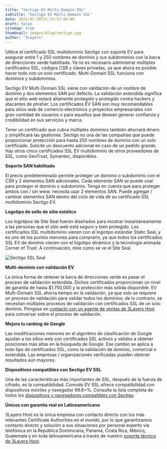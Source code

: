 ```yaml
---
title: "Sectigo EV Multi-Domain SSL"
subtitle: "Sectigo EV Multi-Domain SSL"
date: 2019-07-30T22:33:53-04:00
draft: false
sitemap: true
thumbnail: images/blog/sectigo.jpg
author: "3layers"
---
```


Utilice el certificado SSL multidominio Sectigo con soporte EV para asegurar entre 1 y 250 nombres de dominio y sus subdominios con la barra de direcciones verde habilitada. Ya no es necesario administrar múltiples certificados SSL, códigos CSR y claves privadas, ya que ahora es posible hacer todo con un solo certificado. Multi-Domain SSL funciona con dominios y subdominios.

Sectigo EV Multi-Domain SSL viene con validación de un nombre de dominio y dos elementos SAN por defecto. La validación extendida significa que el sitio web estará altamente protegido y protegido contra hackers y atacantes de phisher. Los certificados EV SAN son muy recomendables para sitios web de comercio electrónico y proyectos empresariales con gran cantidad de usuarios o para aquellos que desean generar confianza y credibilidad en sus servicios y marca.

Tener un certificado que cubra múltiples dominios también ahorrará dinero y simplificará las gestiones. Sectigo es una de las compañías que puede proporcionar protección para hasta 250 nombres de dominio con un solo certificado. Solicite un descuento adicional en caso de un pedido grande. Hay otros cinco certificados SSL EV multidominio de otros proveedores de SSL, como GeoTrust, Symantec, disponibles.

**Soporte SAN habilitado**

El precio predeterminado permite proteger un dominio o subdominio con el CSR y 2 elementos SAN adicionales. Cada elemento SAN se puede usar para proteger el dominio o subdominio. Tenga en cuenta que para proteger ambos con / sin www. necesita usar 2 elementos SAN. Puede agregar / cambiar elementos SAN dentro del ciclo de vida de su certificado SSL multidominio Sectigo EV.

**Logotipo de sello de sitio estático**

Los logotipos de Site Seal fueron diseñados para mostrar instantáneamente a las personas que el sitio web está seguro y bien protegido. Los certificados SSL multidominio vienen con el logotipo estándar Static Seal, y es uno de los puntos menores para comprarlo, ya que todos los certificados SSL EV de dominio vienen con el logotipo dinámico y la tecnología animada Corner of Trust. A continuación, mire como se ve el Site Seal.

![Sectigo SSL Seal](/images/blog/sectigo_seal.png)

**Multi-dominio con validación EV**

La única forma de obtener la barra de direcciones verde es pasar el proceso de validación extendida. Dichos certificados proporcionan un nivel de garantía de hasta $1,750,000 y la protección más sólida disponible. EV Multi-Domain SSL ahorra tiempo en la validación, ya que solo se requiere un proceso de validación para validar todos los dominios; de lo contrario, se necesitan múltiples procesos de validación con certificados SSL de un solo dominio. Póngase en [contacto con un agente de ventas de 3Layers Host](https://3layers.host/contact/) para conversar sobre el proceso de validación.

**Mejora tu ranking de Google**

Las modificaciones menores en el algoritmo de clasificación de Google ayudan a los sitios web con certificados SSL activos y válidos a obtener posiciones más altas en la búsqueda de Google. Ese cambio se aplica a todo tipo de certificados SSL, como la validación de dominio, comercial o extendida. Las empresas / organizaciones verificadas pueden obtener resultados aún mayores.

**Dispositivos compatibles con Sectigo EV SSL**

Una de las características más importantes de SSL, después de la fuerza de cifrado, es la compatibilidad. Comodo EV SSL ofrece compatibilidad con dispositivos móviles y navegador 99.6+%. Consulte la lista completa de todos los [dispositivos y navegadores compatibles con Sectigo](https://3layers.host/blog/compatibilidad-de-dispositivos-con-ssl/).

**Únicos con garantía real en Latinoamericano**

3Layers Host es la única empresa con contacto directo con los más relevantes Certificate Authorities en el mundo, por lo que garantizamos contacto directo y solución a sus situaciones por personal experto vía telefónica en la República Dominicana, Panamá, Costa Rica, México, Guatemala y en toda latinoamericana a través de nuestro [soporte técnico de 3Layers Host](https://3layers.host/contact/).